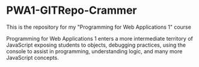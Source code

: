 PWA1-GITRepo-Crammer
====================

This is the repository for my "Programming for Web Applications 1" course

Programming for Web Applications 1 enters a more intermediate territory of JavaScript exposing students to objects, debugging practices, using the console to assist in programming, understanding logic, and many more JavaScript concepts.
